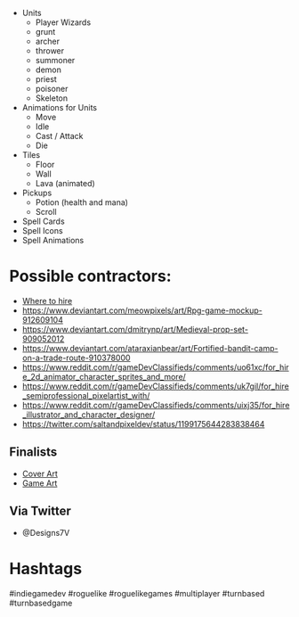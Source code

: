 - Units
    - Player Wizards
    - grunt
    - archer
    - thrower
    - summoner
    - demon
    - priest
    - poisoner
    - Skeleton
- Animations for Units
    - Move
    - Idle
    - Cast / Attack
    - Die
- Tiles
    - Floor
    - Wall
    - Lava (animated)
- Pickups
    - Potion (health and mana)
    - Scroll
- Spell Cards
- Spell Icons
- Spell Animations


# Possible contractors:
- [Where to hire](https://www.reddit.com/r/gamedev/wiki/index#wiki_where_to_hire_an_artist)
- https://www.deviantart.com/meowpixels/art/Rpg-game-mockup-912609104
- https://www.deviantart.com/dmitrynp/art/Medieval-prop-set-909052012
- https://www.deviantart.com/ataraxianbear/art/Fortified-bandit-camp-on-a-trade-route-910378000
- https://www.reddit.com/r/gameDevClassifieds/comments/uo61xc/for_hire_2d_animator_character_sprites_and_more/
- https://www.reddit.com/r/gameDevClassifieds/comments/uk7gil/for_hire_semiprofessional_pixelartist_with/
- https://www.reddit.com/r/gameDevClassifieds/comments/uixj35/for_hire_illustrator_and_character_designer/
- https://twitter.com/saltandpixeldev/status/1199175644283838464

## Finalists
- [Cover Art](https://www.instagram.com/stories/nefeli_katerinaki/2840939215605844179/)
- [Game Art](https://www.chegameart.com/)
## Via Twitter
- @Designs7V

# Hashtags
#indiegamedev #roguelike #roguelikegames #multiplayer #turnbased #turnbasedgame 